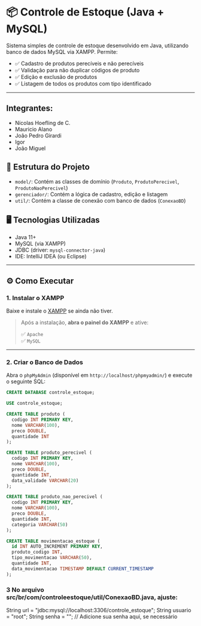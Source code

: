 # 📦 Controle de Estoque (Java + MySQL)

Sistema simples de controle de estoque desenvolvido em Java, utilizando banco de dados MySQL via XAMPP. Permite:

- ✅ Cadastro de produtos perecíveis e não perecíveis
- ✅ Validação para não duplicar códigos de produto
- ✅ Edição e exclusão de produtos
- ✅ Listagem de todos os produtos com tipo identificado

---

## Integrantes:
- Nícolas Hoefling de C.
- Mauricio Alano
- João Pedro Girardi
- Igor
- João Miguel

## 📁 Estrutura do Projeto

- `model/`: Contém as classes de domínio (`Produto`, `ProdutoPerecivel`, `ProdutoNaoPerecivel`)
- `gerenciador/`: Contém a lógica de cadastro, edição e listagem
- `util/`: Contém a classe de conexão com banco de dados (`ConexaoBD`)


## 🖥️ Tecnologias Utilizadas

- Java 11+
- MySQL (via XAMPP)
- JDBC (driver: `mysql-connector-java`)
- IDE: IntelliJ IDEA (ou Eclipse)

---

## ⚙️ Como Executar

### 1. Instalar o XAMPP

Baixe e instale o [XAMPP](https://www.apachefriends.org/index.html) se ainda não tiver.

> Após a instalação, **abra o painel do XAMPP** e ative:
>
> ✅ `Apache`  
> ✅ `MySQL`

---

### 2. Criar o Banco de Dados

Abra o `phpMyAdmin` (disponível em `http://localhost/phpmyadmin/`) e execute o seguinte SQL:

```sql
CREATE DATABASE controle_estoque;

USE controle_estoque;

CREATE TABLE produto (
  codigo INT PRIMARY KEY,
  nome VARCHAR(100),
  preco DOUBLE,
  quantidade INT
);

CREATE TABLE produto_perecivel (
  codigo INT PRIMARY KEY,
  nome VARCHAR(100),
  preco DOUBLE,
  quantidade INT,
  data_validade VARCHAR(20)
);

CREATE TABLE produto_nao_perecivel (
  codigo INT PRIMARY KEY,
  nome VARCHAR(100),
  preco DOUBLE,
  quantidade INT,
  categoria VARCHAR(50)
);

CREATE TABLE movimentacao_estoque (
  id INT AUTO_INCREMENT PRIMARY KEY,
  produto_codigo INT,
  tipo_movimentacao VARCHAR(50),
  quantidade INT,
  data_movimentacao TIMESTAMP DEFAULT CURRENT_TIMESTAMP
);
```

### 3 No arquivo src/br/com/controleestoque/util/ConexaoBD.java, ajuste:

String url = "jdbc:mysql://localhost:3306/controle_estoque";
String usuario = "root";
String senha = ""; // Adicione sua senha aqui, se necessário
